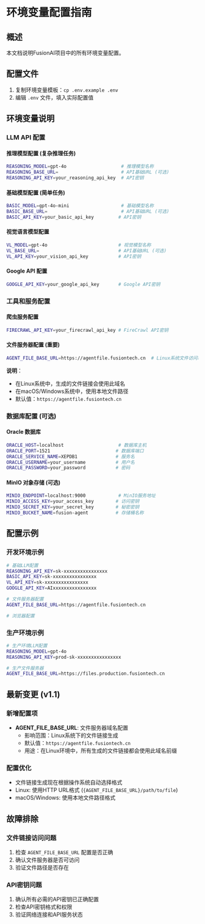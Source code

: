 # 环境变量配置指南

## 概述
本文档说明FusionAI项目中的所有环境变量配置。

## 配置文件
1. 复制环境变量模板：`cp .env.example .env`
2. 编辑 `.env` 文件，填入实际配置值

## 环境变量说明

### LLM API 配置

#### 推理模型配置 (复杂推理任务)
```bash
REASONING_MODEL=gpt-4o                    # 推理模型名称
REASONING_BASE_URL=                       # API基础URL (可选)
REASONING_API_KEY=your_reasoning_api_key  # API密钥
```

#### 基础模型配置 (简单任务)
```bash
BASIC_MODEL=gpt-4o-mini                   # 基础模型名称
BASIC_BASE_URL=                           # API基础URL (可选)
BASIC_API_KEY=your_basic_api_key         # API密钥
```

#### 视觉语言模型配置
```bash
VL_MODEL=gpt-4o                          # 视觉模型名称
VL_BASE_URL=                             # API基础URL (可选)
VL_API_KEY=your_vision_api_key           # API密钥
```

#### Google API 配置
```bash
GOOGLE_API_KEY=your_google_api_key       # Google API密钥
```

### 工具和服务配置



#### 爬虫服务配置
```bash
FIRECRAWL_API_KEY=your_firecrawl_api_key # FireCrawl API密钥
```

#### 文件服务器配置 (重要)
```bash
AGENT_FILE_BASE_URL=https://agentfile.fusiontech.cn  # Linux系统文件访问域名
```

**说明**：
- 在Linux系统中，生成的文件链接会使用此域名
- 在macOS/Windows系统中，使用本地文件路径
- 默认值：`https://agentfile.fusiontech.cn`

### 数据库配置 (可选)

#### Oracle 数据库
```bash
ORACLE_HOST=localhost                    # 数据库主机
ORACLE_PORT=1521                        # 数据库端口
ORACLE_SERVICE_NAME=XEPDB1              # 服务名
ORACLE_USERNAME=your_username           # 用户名
ORACLE_PASSWORD=your_password           # 密码
```

#### MinIO 对象存储 (可选)
```bash
MINIO_ENDPOINT=localhost:9000            # MinIO服务地址
MINIO_ACCESS_KEY=your_access_key        # 访问密钥
MINIO_SECRET_KEY=your_secret_key        # 秘密密钥
MINIO_BUCKET_NAME=fusion-agent          # 存储桶名称
```

## 配置示例

### 开发环境示例
```bash
# 基础LLM配置
REASONING_API_KEY=sk-xxxxxxxxxxxxxxxx
BASIC_API_KEY=sk-xxxxxxxxxxxxxxxx
VL_API_KEY=sk-xxxxxxxxxxxxxxxx
GOOGLE_API_KEY=AIxxxxxxxxxxxxxxxx

# 文件服务器配置
AGENT_FILE_BASE_URL=https://agentfile.fusiontech.cn

# 浏览器配置

```

### 生产环境示例
```bash
# 生产环境LLM配置
REASONING_MODEL=gpt-4o
REASONING_API_KEY=prod-sk-xxxxxxxxxxxxxxxx

# 生产文件服务器
AGENT_FILE_BASE_URL=https://files.production.fusiontech.cn
```

## 最新变更 (v1.1)

### 新增配置项
- **AGENT_FILE_BASE_URL**: 文件服务器域名配置
  - 影响范围：Linux系统下的文件链接生成
  - 默认值：`https://agentfile.fusiontech.cn`
  - 用途：在Linux环境中，所有生成的文件链接都会使用此域名前缀

### 配置优化
- 文件链接生成现在根据操作系统自动选择格式
- Linux: 使用HTTP URL格式 (`{AGENT_FILE_BASE_URL}/path/to/file`)  
- macOS/Windows: 使用本地文件路径格式

## 故障排除

### 文件链接访问问题
1. 检查 `AGENT_FILE_BASE_URL` 配置是否正确
2. 确认文件服务器是否可访问
3. 验证文件路径是否存在

### API密钥问题
1. 确认所有必需的API密钥已正确配置
2. 检查API密钥格式和权限
3. 验证网络连接和API服务状态 